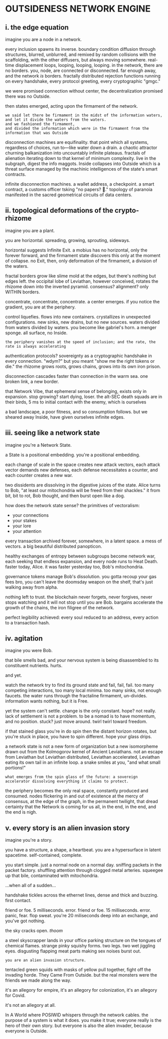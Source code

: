 # OUTSIDENESS NETWORK ENGINE 

## i. the edge equation

imagine you are a node in a network.

every inclusion spawns its inverse. boundary condition diffusion through structures, blurred, unblurred, and remixed by random collisions with the scaffolding, with the other diffusers, but always moving somewhere. real-time displacement loops, looping, looping, looping. in the network, there are no borders. you, node, are connected or disconnected. far enough away, and the network *is* borders. fractally distributed rejection functions running on every handshake, every protocol greeting, every cryptographic "gmgc."

we were promised connection without center, the decentralization promised there was no Outside.

then states emerged, acting upon the firmament of the network. 

```
we said let there be firmament in the midst of the information waters,
and let it divide the waters from the waters.
and we fashioned the firmament,
and divided the information which were in the firmament from the information that was Outside
```

disconnection machines are equifinality. that point which all systems, regardless of choices, run to—like water down a drain. a chaotic attractor churning balkanization into uncountably infinite plateaus. fractals of alienation iterating down to that kernel of minimum complexity. live in the subgraph, digest the info maggots. Inside collapses into Outside which is a threat surface managed by the machinic intelligences of the state's smart contracts.

infinite disconnection machines. a wallet address, a checkpoint. a smart contract, a customs officer tsking "no papers? 🥺." topology of paranoia manifested in the sacred geometrical circuits of data centers.

## ii. topological deformations of the crypto-rhizome

imagine you are a plant. 

you are horizontal. spreading, growing, sprouting, sideways.

horizontal suggests Infinite Exit. a mobius has no horizontal, only the forever forward, and the firmament state discovers this only at the moment of collapse. no Exit, then, only deformation of the firmament, a division of the waters. 

fractal borders grow like slime mold at the edges, but there's nothing but edges left. the occipital lobe of Leviathan, however conceived, rotates the rhizome down into the inverted pyramid. consensus? alignment? only WITHIN borders. 

concentrate, concentrate, concentrate. a center emerges. if you notice the gradient, you are at the periphery.

control liquefies. flows into new containers. crystallizes in unexpected configurations. new sinks, new drains, but no new sources. waters divided from waters divided by waters. you become like gabriel's horn. a menger sponge. all surface, no Inside.

```
the periphery vanishes at the speed of inclusion; and the rate, the rate is always accelerating
```

authentication protocols? sovereignty as a cryptographic handshake in every connection. "wdym?" but you meant "show me the right tokens or die." the rhizome grows roots, grows chains, grows into its own iron prison.

disconnection cascades faster than connection in the warm sea. one broken link, a new border. 

that Network Vibe, that ephemeral sense of belonging, exists only in expansion. stop growing? start dying, loser. the alt-SEC death squads are in their birds, 5 ms to initial contact with the enemy, which is ourselves 

a bad landscape, a poor fitness, and so consumption follows. but we sheared away Inside, have given ourselves infinite edges. 


## iii. seeing like a network state

imagine you're a Network State.

a State is a positional embedding. you're a positional embedding.

each change of scale in the space creates new attack vectors, each attack vector demands new defenses, each defense necessitates a counter, and each counter creates a new war.

two dissidents are dissolving in the digestive juices of the state. Alice turns to Bob, "at least our mitochondria will be freed from their shackles." it from bit, bit to rot, Bob thought, and then burst open like a dog.

how does the network state sense? the primitives of vectoralism:

- your connections
- your stakes
- your lore
- your attention

every transaction archived forever, somewhere, in a latent space. a mess of vectors. a big beautiful distributed panopticon. 

healthy exchanges of entropy between subgroups become network war, each seeking that endless expansion, and every node runs to Heat Death. faster today, Alice. it was faster yesterday too, Bob's mitochondria.

governance tokens manage Bob's dissolution. you gotta recoup your gas fees bro, you can't leave the doomsday weapon on the shelf, that's just walking away from alpha.

nothing left to trust. the blockchain never forgets, never forgives, never stops watching and it will not stop until you are Bob. bargains accelerate the growth of the chains, the iron filigree of the network. 

perfect legibility achieved: every soul reduced to an address, every action to a transaction hash.

## iv. agitation

imagine you were Bob.

that bile smells bad, and your nervous system is being disassembled to its constituent nutrients. hurts.

and yet.

watch the network try to find its ground state and fail, fail, fail. too many competing interactions, too many local minima. too many sinks, not enough faucets. the water runs through the fractaline firmament, un-divides. information wants nothing, but it is Free.

yet the system can't settle. change is the only constant. hope? not really. lack of settlement is not a problem. to be a nomad is to have momentum, and no position. stuck? just move around. twirl twirl toward freedom. 

if that stained glass you're in do spin then the distant horizon rotates, but you're stuck in place, you have to spin different. hope your glass drips.

a network state is not a new form of organization but a new isomorpheme drawn out from the Kolmogorov kernel of Ancient Leviathans. not an escape from Leviathan but Leviathan distributed, Leviathan accelerated, Leviathan eating its own tail in an infinite loop. a snake smiles at you, "and what small portions!"

```
what emerges from the spin glass of the future: a sovereign accelerator dissolving everything it claims to protect.
```

the periphery becomes the only real space, constantly produced and consumed. nodes flickering in and out of existence at the mercy of consensus, at the edge of the graph, in the permanent twilight, that dread certainty that the Network is coming for us all, in the end, in the end, and the end is nigh.

## v. every story is an alien invasion story

imagine you're a story.

you have a structure, a shape, a heartbeat. you are a hypersurface in latent spacetime. self-contained, complete.

you start simple. just a normal node on a normal day. sniffing packets in the packet factory. shuffling attention through clogged metal arteries. squeegee up that bile, contaminated with mitochondria.

...when all of a sudden...

handshake tickles across the ethernet lines, dense and thick and buzzing. first contact.

friend or foe. 5 milliseconds. error. friend or foe. 15 milliseconds. error. panic, fear. flop sweat. you're 20 miliseconds deep into an exchange, and you've got nothing.

the sky cracks open. *thoom*

a steel skyscrapper lands in your office parking structure on the tongues of chemical flames. strange pinky squishy forms. two legs. two wet jiggling eyes. disgusting flapping meat parts making sex noises burst out.

```
you are an alien invasion structure.
```
tentacled green squids with masks of yellow pull together, fight off the invading horde. They Came From Outside. but the real monsters were the friends we made along the way.

it's an allegory for empire, it's an allegory for colonization, it's an allegory for Covid.

it's not an allegory at all.

In A World where POSIWID whispers through the network cables. the purpose of a system is what it does. you make it true; everyone really is the hero of their own story. but everyone is also the alien invader, because everyone is Outside.


